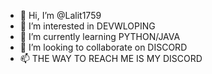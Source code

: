 - 👋 Hi, I’m @Lalit1759
- 👀 I’m interested in DEVWLOPING
- 🌱 I’m currently learning PYTHON/JAVA
- 💞️ I’m looking to collaborate on DISCORD
- 📫 THE WAY TO REACH ME IS MY DISCORD 


